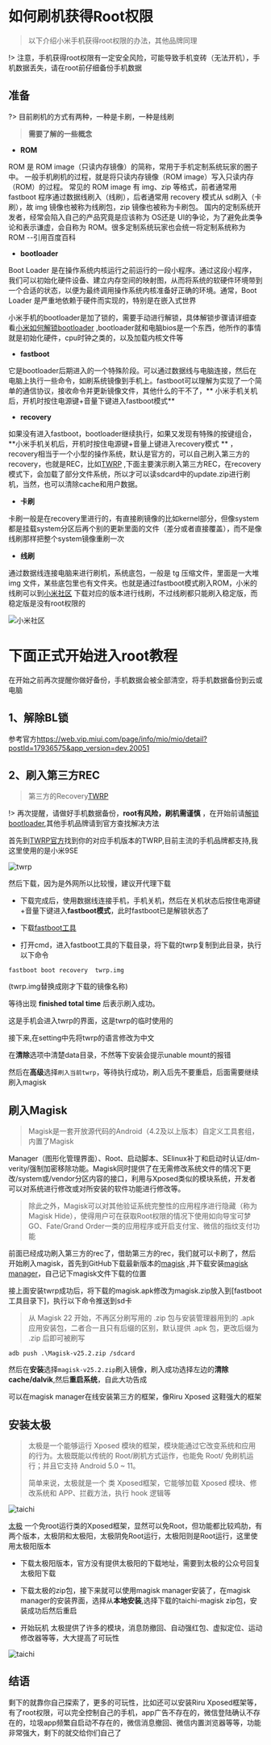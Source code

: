 # 如何刷机获得Root权限

> 以下介绍小米手机获得root权限的办法，其他品牌同理

!> 注意，手机获得root权限有一定安全风险，可能导致手机变砖（无法开机），手机数据丢失，请在root前仔细备份手机数据

## 准备

?> 目前刷机的方式有两种，一种是卡刷，一种是线刷

> **需要了解的一些概念**

- **ROM**

ROM 是 ROM image（只读内存镜像）的简称，常用于手机定制系统玩家的圈子中。 一般手机刷机的过程，就是将只读内存镜像（ROM
image）写入只读内存（ROM）的过程。 常见的 ROM
image 有 img、zip 等格式，前者通常用 fastboot 程序通过数据线刷入（线刷），后者通常用 recovery 模式从 sd刷入（卡刷），故 img
镜像也被称为线刷包，zip
镜像也被称为卡刷包。 国内的定制系统开发者，经常会陷入自己的产品究竟是应该称为 OS还是 UI的争论，为了避免此类争论和表示谦虚，会自称为
ROM。很多定制系统玩家也会统一将定制系统称为 ROM
--引用百度百科

- **bootloader**

Boot Loader
是在操作系统内核运行之前运行的一段小程序。通过这段小程序，我们可以初始化硬件设备、建立内存空间的映射图，从而将系统的软硬件环境带到一个合适的状态，以便为最终调用操作系统内核准备好正确的环境。通常，Boot
Loader 是严重地依赖于硬件而实现的，特别是在嵌入式世界

小米手机的bootloader是加了锁的，需要手动进行解锁，具体解锁步骤请详细查看[小米如何解锁bootloader](https://zhuanlan.zhihu.com/p/100606502)
,bootloader就和电脑bios是一个东西，他所作的事情就是初始化硬件，cpu时钟之类的，以及加载内核文件等

- **fastboot**

它是bootloader后期进入的一个特殊阶段。可以通过数据线与电脑连接，然后在电脑上执行一些命令，如刷系统镜像到手机上。fastboot可以理解为实现了一个简单的通信协议，接收命令并更新镜像文件，其他什么的干不了，**
小米手机关机后，开机时按住电源键+音量下键进入fastboot模式**

- **recovery**

如果没有进入fastboot，bootloader继续执行，如果又发现有特殊的按键组合，**小米手机关机后，开机时按住电源键+音量上键进入recovery模式
**
，recovery相当于一个小型的操作系统，默认是官方的，可以自己刷入第三方的recovery，也就是REC，比如[TWRP](https://twrp.me/)
,下面主要演示刷入第三方REC，在recovery模式下，会加载了部分文件系统，所以才可以读sdcard中的update.zip进行刷机，当然，也可以清除cache和用户数据。

- **卡刷**

卡刷一般是在recovery里进行的，有直接刷镜像的比如kernel部分，但像system都是挂载system分区后再个别的更新里面的文件（差分或者直接覆盖），而不是像线刷那样把整个system镜像重刷一次

- **线刷**

通过数据线连接电脑来进行刷机，系统底包，一般是 tg 压缩文件，里面是一大堆 img
文件，某些底包里也有文件夹。也就是通过fastboot模式刷入ROM，小米的线刷可以到[小米社区](https://www.miui.com/download.html)
下载对应的版本进行线刷，不过线刷都只能刷入稳定版，而稳定版是没有root权限的

![小米社区](../images/miui.png)

# 下面正式开始进入root教程

在开始之前再次提醒你做好备份，手机数据会被全部清空，将手机数据备份到云或电脑

## 1、解除BL锁

参考官方<https://web.vip.miui.com/page/info/mio/mio/detail?postId=17936575&app_version=dev.20051>

## 2、刷入第三方REC

> 第三方的Recovery[TWRP](https://twrp.me/)

!> 再次提醒，请做好手机数据备份，**root有风险，刷机需谨慎**
，在开始前请[解锁bootloader](https://zhuanlan.zhihu.com/p/100606502),其他手机品牌请到官方查找解决方法

首先到[TWRP官方](https://twrp.me/Devices/)找到你的对应手机版本的TWRP,目前主流的手机品牌都支持,我这里使用的是小米9SE

![twrp](../images/twrp.png)

然后下载，因为是外网所以比较慢，建议开代理下载

- 下载完成后，使用数据线连接手机，手机关机，然后在关机状态后按住电源键+音量下键进入**fastboot模式**，此时fastboot已是解锁状态了

- 下载[fastboot工具](https://dl.google.com/android/repository/platform-tools-latest-windows.zip)

- 打开cmd，进入fastboot工具的下载目录，将下载的twrp复制到此目录，执行以下命令

```shell
fastboot boot recovery  twrp.img
```

(twrp.img替换成刚才下载的镜像名称)

等待出现 **finished total time** 后表示刷入成功。

这是手机会进入twrp的界面，这是twrp的临时使用的

接下来,在setting中先将twrp的语言修改为中文

在**清除**选项中清楚data目录，不然等下安装会提示unable mount的报错

然后在**高级**选择`刷入当前twrp`，等待执行成功，刷入后先不要重启，后面需要继续刷入magisk

## 刷入Magisk

> Magisk是一套开放源代码的Android（4.2及以上版本）自定义工具套组，内置了Magisk
>
Manager（图形化管理界面）、Root、启动脚本、SElinux补丁和启动时认证/dm-verity/强制加密移除功能。Magisk同时提供了在无需修改系统文件的情况下更改/system或/vendor分区内容的接口，利用与Xposed类似的模块系统，开发者可以对系统进行修改或对所安装的软件功能进行修改等。
>
>除此之外，Magisk可以对其他验证系统完整性的应用程序进行隐藏（称为Magisk Hide），使得用户可在获取Root权限的情况下使用如向导宝可梦GO、Fate/Grand
> Order一类的应用程序或开启支付宝、微信的指纹支付功能

前面已经成功刷入第三方的rec了，借助第三方的rec，我们就可以卡刷了，然后开始刷入magisk，首先到GitHub下载最新版本的[magisk](https://github.com/topjohnwu/Magisk)
,并下载安装[magisk
manager](https://github.com/topjohnwu/MagiskManager)，自己记下magisk文件下载的位置

接上面安装twrp成功后，将下载的magisk.apk修改为magisk.zip放入到[fastboot工具目录下]，执行以下命令推送到sd卡


> 从 Magisk 22 开始，不再区分刷写用的 .zip 包与安装管理器用到的 .apk 应用安装包，二者合一且只有后缀的区别，默认提供 .apk 包，更改后缀为 .zip 后即可被刷写

```shell
adb push .\Magisk-v25.2.zip /sdcard
```

然后在**安装**选择`magisk-v25.2.zip`刷入镜像，刷入成功选择左边的**清除cache/dalvik**,然后**重启系统**，自此大功告成


可以在magisk manager在线安装第三方的框架，像Riru Xposed 这鞋强大的框架

## 安装太极

> 太极是一个能够运行 Xposed 模块的框架，模块能通过它改变系统和应用的行为。太极既能以传统的 Root/刷机方式运作，也能免 Root/
> 免刷机运行；并且它支持 Android 5.0 ~ 11。
>
>简单来说，太极就是一个 类 Xposed框架，它能够加载 Xposed 模块、修改系统和 APP、拦截方法，执行 hook 逻辑等

![taichi](../images/taichi.png)

[太极](https://taichi.cool/zh/)
一个免root运行类的Xposed框架，显然可以免Root，但功能都比较鸡肋，有两个版本，太极阴和太极阳，太极阴免Root运行，太极阳则是Root运行，这里使用太极阳版本

- 下载太极阳版本，官方没有提供太极阳的下载地址，需要到太极的公众号回复太极阳下载

- 下载太极的zip包，接下来就可以使用magisk manager安装了，在magisk manager的安装界面，选择从**本地安装**,选择下载的taichi-magisk
  zip包，安装成功后然后重启

- 开始玩机 太极提供了许多的模块，消息防撤回、自动强红包、虚拟定位、运动修改器等等，大大提高了可玩性

![taichi](../images/taichi-module.png)

## 结语

剩下的就靠你自己探索了，更多的可玩性，比如还可以安装Riru
Xposed框架等，有了root权限，可以完全控制自己的手机，app广告不存在的，微信登陆确认不存在的，垃圾app频繁自启动不存在的，微信消息撤回、微信内置浏览器等等，功能非常强大，剩下的就交给你们自己了
